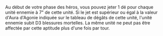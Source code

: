 Au début de votre phase des héros, vous pouvez jeter 1 dé pour chaque unité ennemie à 7" de cette unité. Si le jet est supérieur ou égal à la valeur d'Aura d'Agonie indiquée sur le tableau de dégâts de cette unité, l'unité ennemie subit D3 blessures mortelles. La même unité ne peut pas être affectée par cette aptitude plus d'une fois par tour.